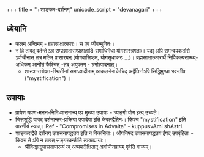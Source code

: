 +++
title = "+शाङ्कर-दर्शनम्"
unicode_script = "devanagari"
+++

## ध्येयानि
- फलम् अन्तिमम् - ब्रह्मसाक्षात्कारः। स एव जीवन्मुक्तिः।
- न हि तावद् वर्तन्ते ऽत्र सम्प्रज्ञातासम्प्रज्ञातादि-समाधिभेधा योगशास्त्रगताः। यद्य् अपि समन्वयकर्तारो ऽर्वाचीनास् तत्र मतिम् प्रासारयन् (योगवासिष्ठम्, योगसुधाकरः …)। ब्रह्मसाक्षात्कारार्थे निर्विकल्पसाम्ध्य्-अधिकम् आनीतं कैश्चित् -तद् अयुक्तम् - भ्रमोत्पादनात्।
  - शास्त्रान्तरोक्त-स्थितीनां समाध्यादीनाम् आकलनेन केचिद् अद्वैतिनोऽपि सिद्धिमुग्धा भवन्तीव ("mystification") ।

## उपायाः
- प्रायेण श्रवण-मनन-निदिध्यासनान्य् एव मुख्या उपायाः - त्र्यङ्गो योग इत्य् उच्यते। 
- चित्तशुद्धिं यावद् दर्शनान्तर-प्रक्रिया उपादेया इति केवलद्वैतिनः। किञ्च "mystification" इति वारणीयं स्यात्। Ref - "Compromises in Advaita" - kuppusvAmi shAstrI.
- शाङ्कराद्वैते दर्शनय् उपासनापद्धतय इति न विकसिताः। औपनिषद उपासनापद्धतय ईषद् उपबृंहिताः - किञ्च ते ऽपि न तावत् सङ्गच्छन्तीति त्यक्तप्रायाः।
  - श्रीविद्याद्युपासनापारम्यं त्व् अप्पयदीक्षिताद् अर्वाचीनप्रायम् एवेति वाच्यम्।

